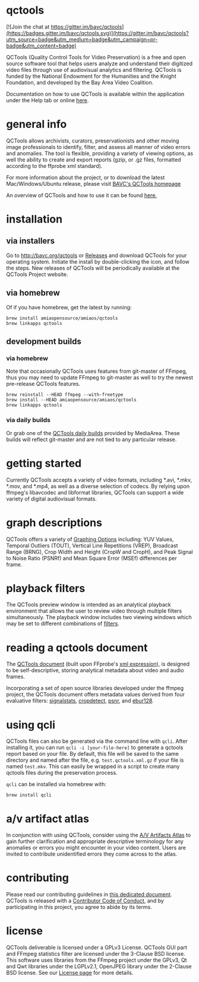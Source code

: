 # qctools

[![Join the chat at https://gitter.im/bavc/qctools](https://badges.gitter.im/bavc/qctools.svg)](https://gitter.im/bavc/qctools?utm_source=badge&utm_medium=badge&utm_campaign=pr-badge&utm_content=badge)

QCTools (Quality Control Tools for Video Preservation) is a free and open source software tool that helps users analyze and understand their digitized video files through use of audiovisual analytics and filtering. QCTools is funded by the National Endowment for the Humanities and the Knight Foundation, and developed by the Bay Area Video Coalition.

Documentation on how to use QCTools is available within the application under the Help tab or online [here](http://bavc.github.io/qctools/).

# general info

QCTools allows archivists, curators, preservationists and other moving image professionals to identify, filter, and assess all manner of video errors and anomalies. The tool is flexible, providing a variety of viewing options, as well the ability to create and export reports (gzip, or .gz files, formatted according to the ffprobe xml standard).

For more information about the project, or to download the latest Mac/Windows/Ubuntu release, please visit [BAVC's QCTools homepage](http://www.bavc.org/qctools)

An overview of QCTools and how to use it can be found [here.](http://bavc.github.io/qctools/)

# installation

## via installers

Go to http://bavc.org/qctools or [Releases](https://github.com/bavc/qctools/releases) and download QCTools for your operating system. Initiate the install by double-clicking the icon, and follow the steps. New releases of QCTools will be periodically available at the QCTools Project website.

## via homebrew

Of if you have homebrew, get the latest by running:
```
brew install amiaopensource/amiaos/qctools
brew linkapps qctools
```

## development builds

### via homebrew

Note that occasionally QCTools uses features from git-master of FFmpeg, thus you may need to update FFmpeg to git-master as well to try the newest pre-release QCTools features.

```
brew reinstall --HEAD ffmpeg --with-freetype
brew install --HEAD amiaopensource/amiaos/qctools
brew linkapps qctools
```

### via daily builds

Or grab one of the [QCTools daily builds](https://mediaarea.net/download/snapshots/binary/qctools/) provided by MediaArea. These builds will reflect git-master and are not tied to any particular release.

# getting started

Currently QCTools accepts a variety of video formats, including *.avi, *.mkv, *.mov, and *.mp4, as well as a diverse selection of codecs. By relying upon ffmpeg's libavcodec and libformat libraries, QCTools can support a wide variety of digital audiovisual formats.

# graph descriptions

QCTools offers a variety of [Graphing Options](http://bavc.github.io/qctools/filter_descriptions.html) including: YUV Values, Temporal Outliers (TOUT), Vertical Line Repetitions (VREP), Broadcast Range (BRNG), Crop Width and Height (CropW and CropH), and Peak Signal to Noise Ratio (PSNRf) and Mean Square Error (MSEf) differences per frame.

# playback filters

The QCTools preview window is intended as an analytical playback environment that allows the user to review video through multiple filters simultaneously. The playback window includes two viewing windows which may be set to different combinations of [filters](http://bavc.github.io/qctools/playback_filters.html).

# reading a qctools document

The [QCTools document](http://bavc.github.io/qctools/data_format.html) (built upon FFprobe's [xml expression](https://raw.githubusercontent.com/FFmpeg/FFmpeg/master/doc/ffprobe.xsd)), is designed to be self-descriptive, storing analytical metadata about video and audio frames.

Incorporating a set of open source libraries developed under the ffmpeg project, the QCTools document offers metadata values derived from four evaluative filters: [signalstats](https://www.ffmpeg.org/ffmpeg-filters.html#signalstats), [cropdetect](https://www.ffmpeg.org/ffmpeg-filters.html#toc-cropdetect), [psnr](https://www.ffmpeg.org/ffmpeg-filters.html#psnr), and [ebur128](https://www.ffmpeg.org/ffmpeg-filters.html#ebur128).

# using qcli

QCTools files can also be generated via the command line with `qcli`. After installing it, you can run `qcli -i [your-file-here]` to generate a qctools report based on your file. By default, this file will be saved to the same directory and named after the file, e.g. `test.qctools.xml.gz` if your file is named `test.mkv`. This can easily be wrapped in a script to create many qctools files during the preservation process.

`qcli` can be installed via homebrew with:

```
brew install qcli
```

# a/v artifact atlas

In conjunction with using QCTools, consider using the [A/V Artifacts Atlas](https://bavc.github.io/avaa/index.html) to gain further clarification and appropriate descriptive terminology for any anomalies or errors you might encounter in your video content.  Users are invited to contribute unidentified errors they come across to the atlas.

# contributing

Please read our contributing guidelines in [this dedicated document](https://github.com/bavc/qctools/blob/master/CONTRIBUTING.md). QCTools is released with a [Contributor Code of Conduct](CODE_OF_CONDUCT.md), and by participating in this project, you agree to abide by its terms.

# license

QCTools deliverable is licensed under a GPLv3 License.
QCTools GUI part and FFmpeg statistics filter are licensed under the 3-Clause BSD license.
This software uses libraries from the FFmpeg project under the GPLv3, Qt and Qwt libraries under the LGPLv2.1, OpenJPEG library under the 2-Clause BSD license. See our [License page](http://htmlpreview.github.io/?https://github.com/bavc/qctools/blob/master/License.html) for more details.
